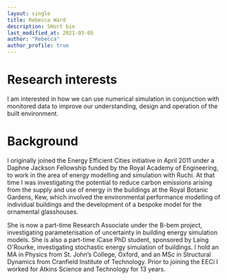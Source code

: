 ```yaml
---
layout: single
title: Rebecca Ward
description: SHort bio
last_modified_at: 2021-03-05
author: "Rebecca"
author_profile: true
---
```


# Research interests
I am interested in how we can use numerical simulation in conjunction with monitored data to improve our understanding, design and operation of the built environment.




# Background

I originally joined the Energy Efficient Cities initiative in April 2011 under a Daphne Jackson Fellowship funded by the Royal Academy of Engineering, to work in the area of energy modelling and simulation with Ruchi. At that time I was investigating the potential to reduce carbon emissions arising from the supply and use of energy in the buildings at the Royal Botanic Gardens, Kew, which involved the environmental performance modelling of individual buildings and the development of a bespoke model for the ornamental glasshouses. 

She is now a part-time Research Associate under the B-bem project, investigating parameterisation of uncertainty in building energy simulation models. She is also a part-time iCase PhD student, sponsored by Laing O'Rourke, investigating stochastic energy simulation of buildings. I hold an MA in Physics from St. John’s College, Oxford, and an MSc in Structural Dynamics from Cranfield Institute of Technology. Prior to joining the EECi I worked for Atkins Science and Technology for 13 years.


